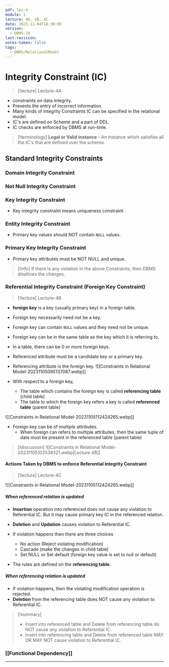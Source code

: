 ```yaml
---
pdf: lec-4
module: 1
lecture: 4A, 4B, 4C
date: 2023-11-04T18:30:00
version:
  - DBMS-24
last-revision: 
notes-taken: false
tags:
  - DBMS/RelationalModel
---
```


# Integrity Constraint (IC)
> [!lecture] Lecture-4A
- constraints on data integrity.
- Prevents the entry of incorrect information.
- Many kinds of Integrity Constraints IC can be specified in the relational model.
- IC's are defined on Scheme and a part of DDL.
- IC checks are enforced by DBMS at run-time.

> [!terminology] 
> **Legal or Valid instance** - An instance which satisfies all the IC's that are defined over the schema.

## Standard Integrity Constraints

### Domain Integrity Constraint


### Not Null Integrity Constraint


### Key Integrity Constraint
- Key integrity constraint means uniqueness constraint.

### Entity Integrity Constraint
- Primary key values should NOT contain `NULL` values.

### Primary Key Integrity Constraint
- Primary key attributes must be NOT NULL and unique.


> [!info] 
> If there is any violation in the above Constraints, then DBMS disallows the changes. 

### Referential Integrity Constraint (Foreign Key Constraint)
> [!lecture] Lecture-4B

- **foreign key** is a key (usually primary key) in a foreign table.
- Foreign key necessarily need not be a key.
- Foreign key can contain `NULL` values and they need not be unique.
- Foreign key can be in the same table as the key which it is referring to.
- In a table, there can be 0 or more foreign keys.

- Referenced attribute must be a candidate key or a primary key.
- Referencing attribute is the foreign key.
![[Constraints in Relational Model-20231105095137087.webp]]

- With respect to a foreign key, 
	- The table which contains the foreign key is called **referencing table** (child table)
	- The table to which the foreign key refers a key is called **referenced table** (parent table)

![[Constraints in Relational Model-20231105112424265.webp]]

- Foreign key can be of multiple attributes.
	- When foreign can refers to multiple attributes, then the same tuple of data must be present in the referenced table (parent table)


> [!discussion] 
> ![[Constraints in Relational Model-20231105102538321.webp|Lecture 4B]]


#### Actions Taken by DBMS to enforce Referential Integrity Constraint
> [!lecture] Lecture-4C

![[Constraints in Relational Model-20231105112424265.webp]]

##### When referenced relation is updated
- **Insertion** operation into referenced does not cause any violation to Referential IC. But it may cause primary key IC in the referenced relation.
- **Deletion** and **Updation** causes violation to Referential IC.
- If violation happens then there are three choices
	- No action (Reject violating modification)
	- Cascade (make the changes in child table)
	- Set NULL or Set default (foreign key value is set to null or default)

- The rules are defined on the **referencing table**.

##### When referencing relation is updated
- If violation happens, then the violating modification operation is rejected.
- **Deletion** from the referencing table does NOT cause any violation to Referential IC.


> [!summary] 
> - Insert into referenced table and Delete from referencing table do NOT cause any violation to Referential IC.
> - Insert into referencing table and Delete from referenced table MAY OR MAY NOT cause violation to Referential IC.


### [[Functional Dependency]]

---
